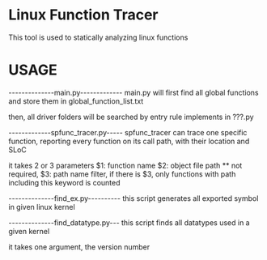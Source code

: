 # Linux Function Tracer
This tool is used to statically analyzing linux functions

# USAGE

--------------main.py-------------
main.py will first find all global functions and store them in 
global_function_list.txt

then, all driver folders will be searched by entry rule implements in ???.py

-------------spfunc_tracer.py-----
spfunc_tracer can trace one specific function, reporting every 
function on its call path, with their location and SLoC

it takes 2 or 3 parameters
	$1:	function name
	$2:	object file path
 	** not required, $3:	path name filter,
		if there is $3, only functions with path including 
		this keyword is counted

--------------find_ex.py----------
this script generates all exported symbol in given linux kernel

--------------find_datatype.py---
this script finds all datatypes used in a given kernel

it takes one argument, the version number

